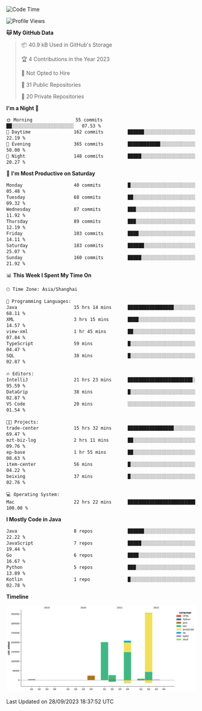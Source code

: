 <!--START_SECTION:waka-->
![Code Time](http://img.shields.io/badge/Code%20Time-2%2C093%20hrs%2034%20mins-blue)

![Profile Views](http://img.shields.io/badge/Profile%20Views-0-blue)

**🐱 My GitHub Data** 

> 📦 40.9 kB Used in GitHub's Storage 
 > 
> 🏆 4 Contributions in the Year 2023
 > 
> 🚫 Not Opted to Hire
 > 
> 📜 31 Public Repositories 
 > 
> 🔑 20 Private Repositories 
 > 
**I'm a Night 🦉** 

```text
🌞 Morning                55 commits          ██░░░░░░░░░░░░░░░░░░░░░░░   07.53 % 
🌆 Daytime                162 commits         ██████░░░░░░░░░░░░░░░░░░░   22.19 % 
🌃 Evening                365 commits         ████████████░░░░░░░░░░░░░   50.00 % 
🌙 Night                  148 commits         █████░░░░░░░░░░░░░░░░░░░░   20.27 % 
```
📅 **I'm Most Productive on Saturday** 

```text
Monday                   40 commits          █░░░░░░░░░░░░░░░░░░░░░░░░   05.48 % 
Tuesday                  68 commits          ██░░░░░░░░░░░░░░░░░░░░░░░   09.32 % 
Wednesday                87 commits          ███░░░░░░░░░░░░░░░░░░░░░░   11.92 % 
Thursday                 89 commits          ███░░░░░░░░░░░░░░░░░░░░░░   12.19 % 
Friday                   103 commits         ████░░░░░░░░░░░░░░░░░░░░░   14.11 % 
Saturday                 183 commits         ██████░░░░░░░░░░░░░░░░░░░   25.07 % 
Sunday                   160 commits         █████░░░░░░░░░░░░░░░░░░░░   21.92 % 
```


📊 **This Week I Spent My Time On** 

```text
🕑︎ Time Zone: Asia/Shanghai

💬 Programming Languages: 
Java                     15 hrs 14 mins      █████████████████░░░░░░░░   68.11 % 
XML                      3 hrs 15 mins       ████░░░░░░░░░░░░░░░░░░░░░   14.57 % 
view-xml                 1 hr 45 mins        ██░░░░░░░░░░░░░░░░░░░░░░░   07.84 % 
TypeScript               59 mins             █░░░░░░░░░░░░░░░░░░░░░░░░   04.47 % 
SQL                      38 mins             █░░░░░░░░░░░░░░░░░░░░░░░░   02.87 % 

🔥 Editors: 
IntelliJ                 21 hrs 23 mins      ████████████████████████░   95.59 % 
DataGrip                 38 mins             █░░░░░░░░░░░░░░░░░░░░░░░░   02.87 % 
VS Code                  20 mins             ░░░░░░░░░░░░░░░░░░░░░░░░░   01.54 % 

🐱‍💻 Projects: 
trade-center             15 hrs 32 mins      █████████████████░░░░░░░░   69.47 % 
mzt-biz-log              2 hrs 11 mins       ██░░░░░░░░░░░░░░░░░░░░░░░   09.76 % 
ep-base                  1 hr 55 mins        ██░░░░░░░░░░░░░░░░░░░░░░░   08.63 % 
item-center              56 mins             █░░░░░░░░░░░░░░░░░░░░░░░░   04.22 % 
beixing                  37 mins             █░░░░░░░░░░░░░░░░░░░░░░░░   02.76 % 

💻 Operating System: 
Mac                      22 hrs 22 mins      █████████████████████████   100.00 % 
```

**I Mostly Code in Java** 

```text
Java                     8 repos             ██████░░░░░░░░░░░░░░░░░░░   22.22 % 
JavaScript               7 repos             █████░░░░░░░░░░░░░░░░░░░░   19.44 % 
Go                       6 repos             ████░░░░░░░░░░░░░░░░░░░░░   16.67 % 
Python                   5 repos             ███░░░░░░░░░░░░░░░░░░░░░░   13.89 % 
Kotlin                   1 repo              █░░░░░░░░░░░░░░░░░░░░░░░░   02.78 % 
```



**Timeline**

![Lines of Code chart](https://raw.githubusercontent.com/youtiaoguagua/youtiaoguagua/master/assets/bar_graph.png)


 Last Updated on 28/09/2023 18:37:52 UTC
<!--END_SECTION:waka-->